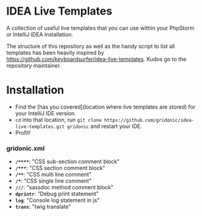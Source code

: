 # IDEA Live Templates

A collection of useful live templates that you can use within your PhpStorm or IntelliJ IDEA installation.

The structure of this repository as well as the handy script to list all templates has been heavily inspired
by https://github.com/keyboardsurfer/idea-live-templates. Kudos go to the repository maintainer.

# Installation

- Find the [has you covered](location where live templates are stored) for your IntelliJ IDE version.
- `cd` into that location, run `git clone https://github.com/gridonic/idea-live-templates.git gridonic` and restart your IDE.
- Profit!

### gridonic.xml
- __`/****`__: "CSS sub-section comment block"
- __`/***`__: "CSS section comment block"
- __`/**`__: "CSS multi line comment"
- __`/*`__: "CSS single line comment"
- __`///`__: "sassdoc method comment block"
- __`dprintr`__: "Debug print statement"
- __`log`__: "Console log statement in js"
- __`trans`__: "twig translate"

